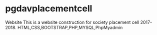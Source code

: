 # pgdavplacementcell
Website
This is a website construction for society placement cell 2017-2018.
HTML,CSS,BOOTSTRAP,PHP,MYSQL,PhpMyadmin
